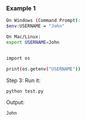 

### Example 1

```bash
On Windows (Command Prompt):
$env:USERNAME = "John"

On Mac/Linux:
export USERNAME=John

```


```bash

import os

print(os.getenv("USERNAME"))
```

Step 3: Run it:
```bash
python test.py
```

Output:
```bash
John
```
